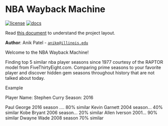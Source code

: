 # NBA Wayback Machine

[![license](https://img.shields.io/badge/license-MIT-green)](LICENSE)
[![docs](https://img.shields.io/badge/docs-yes-brightgreen)](docs/README.md)

Read [this document](https://cliutils.gitlab.io/modern-cmake/chapters/basics/structure.html) to understand the project
layout.

**Author**: Anik Patel - [`anikp@illinois.edu`](mailto:example@illinois.edu)

Welcome to the NBA Wayback Machine!

Finding top 5 similar nba player seasons since 1977 courtesy of the RAPTOR model from FiveThirtyEight.com.
Comparing prime seasons to your favorite player and discover hidden gem seasons throughout history that are not
talked about today.

Example

Player Name: Stephen Curry
Season: 2016

Paul George 2016 season .... 80% similar
Kevin Garnett 2004 season... 40% similar
Kobe Bryant 2006 season... 20% similar
Allen Iverson 2001... 90% similar
Dwayne Wade 2008 season 70% similar 

